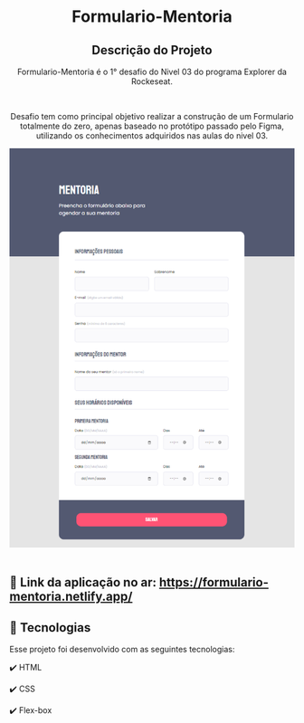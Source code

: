 <h1 align="center">
  Formulario-Mentoria
</h1>

<h2 align="center" >Descrição do Projeto</h2>
<p align="center">
  Formulario-Mentoria é o 1° desafio do Nivel 03 do programa Explorer da Rockeseat.
 
</p>
</br>

<div align="center">
   <p>
    Desafio tem como principal objetivo realizar a construção de um Formulario totalmente do zero, apenas baseado no protótipo passado pelo Figma, utilizando os conhecimentos adquiridos nas aulas do nivel 03.
  </p>

</div>
   
   <div align="center">
      <img src="images/form.png" alt="logo"/>
  </div>
  
  </br>
  
## 🔗 Link da aplicação no ar: https://formulario-mentoria.netlify.app/
  
## :rocket: Tecnologias

Esse projeto foi desenvolvido com as seguintes tecnologias:

✔️ HTML

✔️ CSS

✔️ Flex-box

